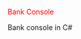 <!DOCTYPE html>
<html>
<body>

<p style="color:red;"> Bank Console </p>
Bank console in C#
  
</body>
</html>
